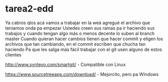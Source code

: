 # tarea2-edd
Ya cabros qlos acá vamos a trabajar en la weá agregué el archivo que teniamos onda pa empezar
Ustedes creen sus ramas pa ir haciendo sus trabajos y cuando tengan algo más o menos decente lo suben al branch master
Cuando quieran hacer cambios tienen que hacer commit y eligen los archivos que tan cambiando, en el commit escriben que chucha tan haciendo
Pa que les salga más fácil trabajar con el git usen alguno de estos clientes

http://www.syntevo.com/smartgit/ - Compatible con Linux

https://www.sourcetreeapp.com/download/ - Mejorcito, pero pa Windows
